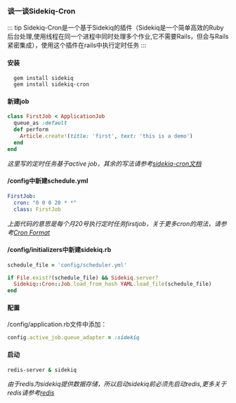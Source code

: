 ### 谈一谈Sidekiq-Cron
::: tip
Sidekiq-Cron是一个基于Sidekiq的插件（Sidekiq是一个简单高效的Ruby后台处理,使用线程在同一个进程中同时处理多个作业,它不需要Rails，但会与Rails紧密集成），使用这个插件在rails中执行定时任务
:::

#### 安装
``` bash
  gem install sidekiq 
  gem install sidekiq-cron
```
#### 新建job
``` ruby
class FirstJob < ApplicationJob
  queue_as :default
  def perform
    Article.create!(title: 'first', text: 'this is a demo')
  end
end
```

*这里写的定时任务基于active job，其余的写法请参考[sidekiq-cron文档](https://github.com/ondrejbartas/sidekiq-cron)*
#### /config中新建schedule.yml

```yaml
FirstJob:
  cron: "0 0 0 20 * *"
  class: FirstJob
```
*上面代码的意思是每个月20号执行定时任务firstjob，关于更多cron的用法，请参考[Cron Format](http://www.nncron.ru/help/EN/working/cron-format.htm)*

#### /config/initializers中新建sidekiq.rb
``` ruby
schedule_file = 'config/scheduler.yml'

if File.exist?(schedule_file) && Sidekiq.server?
  Sidekiq::Cron::Job.load_from_hash YAML.load_file(schedule_file)
end
```


#### 配置
 /config/application.rb文件中添加：
``` ruby
config.active_job.queue_adapter = :sidekiq
```

#### 启动
``` bash
redis-server & sidekiq
```

*由于redis为sidekiq提供数据存储，所以启动sidekiq前必须先启动redis,更多关于redis请参考[redis](https://github.com/antirez/redis)*
